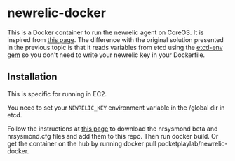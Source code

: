 # newrelic-docker

This is a Docker container to run the newrelic agent on CoreOS. It is inspired 
from [this page][1]. 
The difference with the original solution presented in the previous topic is 
that it reads variables from etcd using the [etcd-env gem][2] so you don't need 
to write your newrelic key in your Dockerfile.

## Installation 

This is specific for running in EC2.

You need to set your `NEWRELIC_KEY` environment variable in the /global dir in 
etcd.

Follow the instructions at [this page][1] to download the nrsysmond beta and 
nrsysmond.cfg files and add them to this repo. Then run docker build. Or get the
 container on the hub by running docker pull pocketplaylab/newrelic-docker.

[1]: https://discuss.newrelic.com/t/how-to-try-out-the-docker-beta/19478
[2]: https://rubygems.org/gems/etcd-env